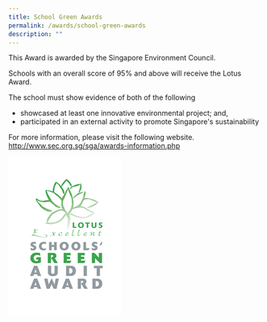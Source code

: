 ```yaml
---
title: School Green Awards
permalink: /awards/school-green-awards
description: ""
---
```

This Award is awarded by the Singapore Environment Council.  

Schools with an overall score of 95% and above will receive the Lotus Award.

The school must show evidence of both of the following
* showcased at least one innovative environmental project; and, 
* participated in an external activity to promote Singapore's sustainability 

For more information, please visit the following website.
http://www.sec.org.sg/sga/awards-information.php

![](/images/lotus_green_award.jpg)